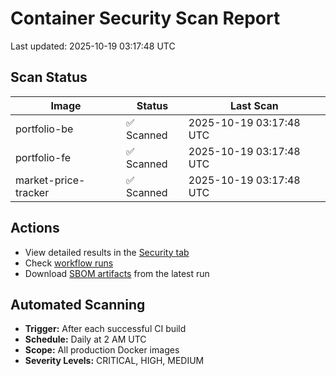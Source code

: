 # Container Security Scan Report

Last updated: 2025-10-19 03:17:48 UTC

## Scan Status

| Image | Status | Last Scan |
|-------|--------|-----------|
| portfolio-be | ✅ Scanned | 2025-10-19 03:17:48 UTC |
| portfolio-fe | ✅ Scanned | 2025-10-19 03:17:48 UTC |
| market-price-tracker | ✅ Scanned | 2025-10-19 03:17:48 UTC |

## Actions

- View detailed results in the [Security tab](https://github.com/ktenman/portfolio/security/code-scanning)
- Check [workflow runs](https://github.com/ktenman/portfolio/actions/workflows/trivy-scan.yml)
- Download [SBOM artifacts](https://github.com/ktenman/portfolio/actions/workflows/trivy-scan.yml) from the latest run

## Automated Scanning

- **Trigger:** After each successful CI build
- **Schedule:** Daily at 2 AM UTC
- **Scope:** All production Docker images
- **Severity Levels:** CRITICAL, HIGH, MEDIUM


